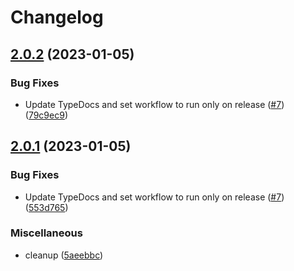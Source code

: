 # Changelog

## [2.0.2](https://github.com/monerium/sdk/compare/v2.0.1...v2.0.2) (2023-01-05)


### Bug Fixes

* Update TypeDocs and set workflow to run only on release ([#7](https://github.com/monerium/sdk/issues/7)) ([79c9ec9](https://github.com/monerium/sdk/commit/79c9ec9e7a68ccfb4d9debaacbc9b7b90be0fcde))

## [2.0.1](https://github.com/monerium/sdk/compare/v2.0.0...v2.0.1) (2023-01-05)

### Bug Fixes

- Update TypeDocs and set workflow to run only on release ([#7](https://github.com/monerium/sdk/issues/7)) ([553d765](https://github.com/monerium/sdk/commit/553d765a4a40c807de6628b31b59ddf3064f89a4))

### Miscellaneous

- cleanup ([5aeebbc](https://github.com/monerium/sdk/commit/5aeebbca9a53592e7229168ad66849113638d070))

